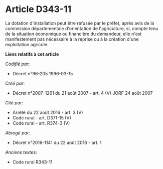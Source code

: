 # Article D343-11

La dotation d'installation peut être refusée par le préfet, après avis de la commission départementale d'orientation de
l'agriculture, si, compte tenu de la situation économique ou financière du demandeur, elle n'est manifestement pas nécessaire
à la reprise ou à la création d'une exploitation agricole.

**Liens relatifs à cet article**

_Codifié par_:

  - Décret n°96-205 1996-03-15

_Créé par_:

  - Décret n°2007-1261 du 21 août 2007 - art. 4 (V) JORF 24 août 2007

_Cité par_:

  - Arrêté du 22 août 2016 - art. 3 (V)
  - Code rural - art. D371-15 (V)
  - Code rural - art. R374-3 (V)

_Abrogé par_:

  - Décret n°2016-1141 du 22 août 2016 - art. 1

_Anciens textes_:

  - Code rural R343-11
